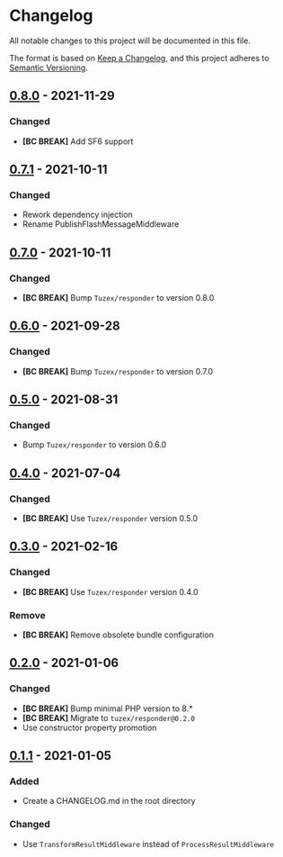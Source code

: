 # Changelog
All notable changes to this project will be documented in this file.

The format is based on [Keep a Changelog](https://keepachangelog.com/en/1.0.0/),
and this project adheres to [Semantic Versioning](https://semver.org/spec/v2.0.0.html).

## [0.8.0] - 2021-11-29

### Changed
- **[BC BREAK]** Add SF6 support

## [0.7.1] - 2021-10-11

### Changed
- Rework dependency injection
- Rename PublishFlashMessageMiddleware

## [0.7.0] - 2021-10-11

### Changed
- **[BC BREAK]** Bump `Tuzex/responder` to version 0.8.0

## [0.6.0] - 2021-09-28

### Changed
- **[BC BREAK]** Bump `Tuzex/responder` to version 0.7.0

## [0.5.0] - 2021-08-31

### Changed
- Bump `Tuzex/responder` to version 0.6.0

## [0.4.0] - 2021-07-04

### Changed
- **[BC BREAK]** Use `Tuzex/responder` version 0.5.0

## [0.3.0] - 2021-02-16

### Changed
- **[BC BREAK]** Use `Tuzex/responder` version 0.4.0

### Remove
- **[BC BREAK]** Remove obsolete bundle configuration

## [0.2.0] - 2021-01-06

### Changed
- **[BC BREAK]** Bump minimal PHP version to 8.*
- **[BC BREAK]** Migrate to ```tuzex/responder@0.2.0```
- Use constructor property promotion

## [0.1.1] - 2021-01-05

### Added
- Create a CHANGELOG.md in the root directory 

### Changed
- Use ```TransformResultMiddleware``` instead of ```ProcessResultMiddleware```

[Unreleased]: https://github.com/Tuzex/responder-bundle/compare/v0.8.0...HEAD
[0.8.0]: https://github.com/Tuzex/responder-bundle/releases/tag/v0.8.0
[0.7.1]: https://github.com/Tuzex/responder-bundle/releases/tag/v0.7.1
[0.7.0]: https://github.com/Tuzex/responder-bundle/releases/tag/v0.7.0
[0.6.0]: https://github.com/Tuzex/responder-bundle/releases/tag/v0.6.0
[0.5.0]: https://github.com/Tuzex/responder-bundle/releases/tag/v0.5.0
[0.4.0]: https://github.com/Tuzex/responder-bundle/releases/tag/v0.4.0
[0.3.0]: https://github.com/Tuzex/responder-bundle/releases/tag/v0.3.0
[0.2.0]: https://github.com/Tuzex/responder-bundle/releases/tag/v0.2.0
[0.1.1]: https://github.com/Tuzex/responder-bundle/releases/tag/v0.1.1
